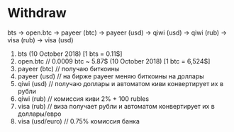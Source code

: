 # Withdraw

bts -> open.btc -> payeer (btc) -> payeer (usd) -> qiwi (usd) -> qiwi (rub) -> visa (rub) -> visa (usd)

1. bts (10 October 2018) [1 bts = 0.11$]
2. open.btc // 0.0009 btc ~ 5.87$ (10 October 2018) [1 btc = 6,524$]
3. payeer (btc) // получаю биткоины
4. payeer (usd) // на бирже payeer меняю биткоины на доллары
5. qiwi (usd) // получаю доллары и автоматом киви конвертирует их в рубли
6. qiwi (rub) // комиссия киви 2% + 100 rubles
7. visa (rub) // виза получает рубли и автоматом конвертирует их в доллары/евро
8. visa (usd/euro) // 0.75% комиссия банка
